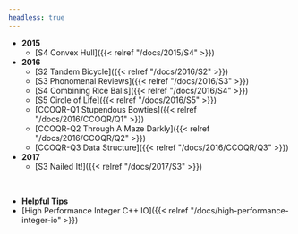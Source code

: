 ```yaml
---
headless: true
---
```


- **2015**
	- [S4 Convex Hull]({{< relref "/docs/2015/S4" >}})
- **2016**
	- [S2 Tandem Bicycle]({{< relref "/docs/2016/S2" >}})
	- [S3 Phonomenal Reviews]({{< relref "/docs/2016/S3" >}})
	- [S4 Combining Rice Balls]({{< relref "/docs/2016/S4" >}})
	- [S5 Circle of Life]({{< relref "/docs/2016/S5" >}})
	- [CCOQR-Q1 Stupendous Bowties]({{< relref "/docs/2016/CCOQR/Q1" >}})
	- [CCOQR-Q2 Through A Maze Darkly]({{< relref "/docs/2016/CCOQR/Q2" >}})
	- [CCOQR-Q3 Data Structure]({{< relref "/docs/2016/CCOQR/Q3" >}})
- **2017**
	- [S3 Nailed It!]({{< relref "/docs/2017/S3" >}})
<br />

- **Helpful Tips**
- [High Performance Integer C++ IO]({{< relref "/docs/high-performance-integer-io" >}})
